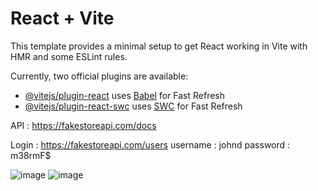 # React + Vite

This template provides a minimal setup to get React working in Vite with HMR and some ESLint rules.

Currently, two official plugins are available:

- [@vitejs/plugin-react](https://github.com/vitejs/vite-plugin-react/blob/main/packages/plugin-react/README.md) uses [Babel](https://babeljs.io/) for Fast Refresh
- [@vitejs/plugin-react-swc](https://github.com/vitejs/vite-plugin-react-swc) uses [SWC](https://swc.rs/) for Fast Refresh


API : https://fakestoreapi.com/docs

Login : https://fakestoreapi.com/users
username : johnd
password : m38rmF$

![image](https://github.com/user-attachments/assets/3aa224e6-0d64-4d89-ad32-107b4191d40a)
![image](https://github.com/user-attachments/assets/240c8d60-0ea6-4eb7-90ee-2906f9f9ee6e)




